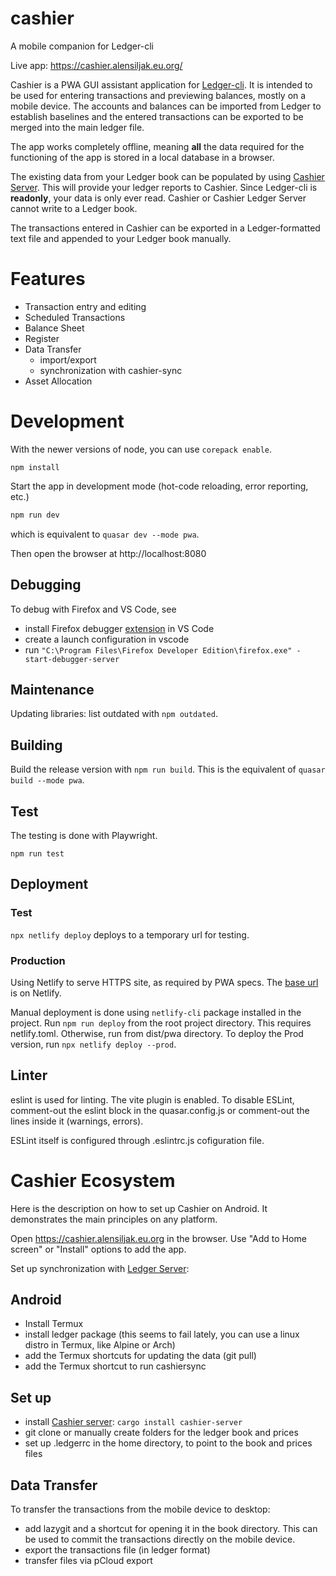 # cashier

A mobile companion for Ledger-cli

Live app: https://cashier.alensiljak.eu.org/

Cashier is a PWA GUI assistant application for [Ledger-cli](https://ledger-cli.org). It is intended to be used for entering transactions and previewing balances, mostly on a mobile device. 
The accounts and balances can be imported from Ledger to establish baselines and the entered transactions can be exported to be merged into the main ledger file.

The app works completely offline, meaning **all** the data required for the functioning of the app is stored in a local database in a browser. 

The existing data from your Ledger book can be populated by using [Cashier Server](https://github.com/alensiljak/cashier-server-rust). This will provide your ledger reports to Cashier. Since Ledger-cli is **readonly**, your data is only ever read. Cashier or Cashier Ledger Server cannot write to a Ledger book.

The transactions entered in Cashier can be exported in a Ledger-formatted text file and appended to your Ledger book manually.

# Features

- Transaction entry and editing
- Scheduled Transactions
- Balance Sheet
- Register
- Data Transfer
  - import/export
  - synchronization with cashier-sync
- Asset Allocation

# Development

With the newer versions of node, you can use `corepack enable`.

`npm install`

Start the app in development mode (hot-code reloading, error reporting, etc.)

``` bash
npm run dev
```

which is equivalent to `quasar dev --mode pwa`.

Then open the browser at http://localhost:8080

## Debugging

To debug with Firefox and VS Code, see 

- install Firefox debugger [extension](https://github.com/firefox-devtools/vscode-firefox-debug) in VS Code
- create a launch configuration in vscode
- run `"C:\Program Files\Firefox Developer Edition\firefox.exe" -start-debugger-server`

## Maintenance

Updating libraries: list outdated with `npm outdated`.

## Building

Build the release version with `npm run build`.
This is the equivalent of `quasar build --mode pwa`.

## Test

The testing is done with Playwright.

`npm run test`

## Deployment

### Test

`npx netlify deploy` deploys to a temporary url for testing.

### Production

Using Netlify to serve HTTPS site, as required by PWA specs. The [base url](https://cashier-pwa.netlify.com/) is on Netlify.

Manual deployment is done using `netlify-cli` package installed in the project.
Run `npm run deploy` from the root project directory. This requires netlify.toml. Otherwise, run from dist/pwa directory. To deploy the Prod version, run `npx netlify deploy --prod`.

## Linter

eslint is used for linting. 
The vite plugin is enabled. To disable ESLint, comment-out the eslint block in the quasar.config.js or
comment-out the lines inside it (warnings, errors).

ESLint itself is configured through .eslintrc.js cofiguration file.

# Cashier Ecosystem

Here is the description on how to set up Cashier on Android. It demonstrates the main principles on any platform.

Open https://cashier.alensiljak.eu.org in the browser. Use "Add to Home screen" or "Install" options to add the app.

Set up synchronization with [Ledger Server](https://github.com/alensiljak/cashier-server-rust):

## Android

- Install Termux
- install ledger package (this seems to fail lately, you can use a linux distro in Termux, like Alpine or Arch)
- add the Termux shortcuts for updating the data (git pull)
- add the Termux shortcut to run cashiersync

## Set up

- install [Cashier server](https://github.com/alensiljak/cashier-server-rust): `cargo install cashier-server`
- git clone or manually create folders for the ledger book and prices
- set up .ledgerrc in the home directory, to point to the book and prices files

## Data Transfer

To transfer the transactions from the mobile device to desktop:

- add lazygit and a shortcut for opening it in the book directory. This can be used to commit the transactions directly on the mobile device.
- export the transactions file (in ledger format)
- transfer files via pCloud export
